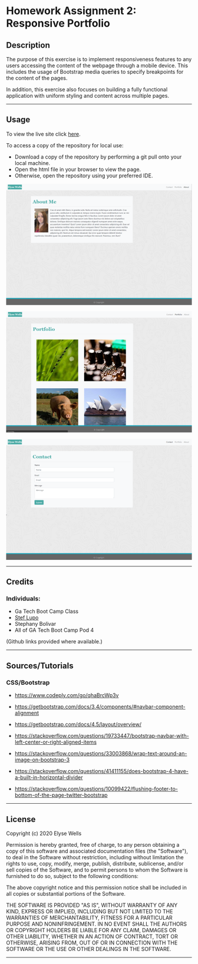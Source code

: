 # Homework Assignment 2: Responsive Portfolio

## Description

The purpose of this exercise is to implement responsiveness features to any users accessing the content of the webpage through a mobile device.  This includes the usage of Bootstrap media queries to specify breakpoints for the content of the pages.

In addition, this exercise also focuses on building a fully functional application with uniform styling and content across multiple pages.

---
## Usage

To view the live site click [here](https://ewells89.github.io/responsive-portfolio-site/).

To access a copy of the repository for local use:
* Download a copy of the repository by performing a git pull onto your local machine.
* Open the html file in your browser to view the page.
* Otherwise, open the repository using your preferred IDE.


![screenshotofpage](./assets/images/screenshot-about.png)

![screenshotofpage](./assets/images/screenshot-portfolio.png)

![screenshotofpage](./assets/images/screenshot-contact.png)


---
## Credits

### Individuals:
* Ga Tech Boot Camp Class
* [Stef Lupo](https://github.com/lain7891)
* Stephany Bolivar
* All of GA Tech Boot Camp Pod 4

(Github links provided where available.)

---

## Sources/Tutorials
### CSS/Bootstrap
* https://www.codeply.com/go/qhaBrcWp3v
* https://getbootstrap.com/docs/3.4/components/#navbar-component-alignment
* https://getbootstrap.com/docs/4.5/layout/overview/ 
* https://stackoverflow.com/questions/19733447/bootstrap-navbar-with-left-center-or-right-aligned-items

* https://stackoverflow.com/questions/33003868/wrap-text-around-an-image-on-bootstrap-3
* https://stackoverflow.com/questions/41411155/does-bootstrap-4-have-a-built-in-horizontal-divider
* https://stackoverflow.com/questions/10099422/flushing-footer-to-bottom-of-the-page-twitter-bootstrap



---
## License

Copyright (c) 2020 Elyse Wells

Permission is hereby granted, free of charge, to any person obtaining a copy
of this software and associated documentation files (the "Software"), to deal
in the Software without restriction, including without limitation the rights
to use, copy, modify, merge, publish, distribute, sublicense, and/or sell
copies of the Software, and to permit persons to whom the Software is
furnished to do so, subject to the following conditions:

The above copyright notice and this permission notice shall be included in all
copies or substantial portions of the Software.

THE SOFTWARE IS PROVIDED "AS IS", WITHOUT WARRANTY OF ANY KIND, EXPRESS OR
IMPLIED, INCLUDING BUT NOT LIMITED TO THE WARRANTIES OF MERCHANTABILITY,
FITNESS FOR A PARTICULAR PURPOSE AND NONINFRINGEMENT. IN NO EVENT SHALL THE
AUTHORS OR COPYRIGHT HOLDERS BE LIABLE FOR ANY CLAIM, DAMAGES OR OTHER
LIABILITY, WHETHER IN AN ACTION OF CONTRACT, TORT OR OTHERWISE, ARISING FROM,
OUT OF OR IN CONNECTION WITH THE SOFTWARE OR THE USE OR OTHER DEALINGS IN THE
SOFTWARE.

---
